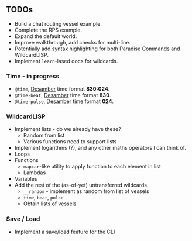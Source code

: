 ## TODOs

-   Build a chat routing vessel example.
-   Complete the RPS example.
-   Expand the default world.
-   Improve walkthrough, add checks for multi-line.
-   Potentially add syntax highlighting for both Paradise Commands and WildcardLISP.
-   Implement `learn`-lased docs for wildcards.

### Time - in progress

-   `@time`, [Desamber](https://wiki.xxiivv.com/Desamber) time format **830:024**.
-   `@time-beat`, [Desamber](https://wiki.xxiivv.com/Desamber) time format **830**.
-   `@time-pulse`, [Desamber](https://wiki.xxiivv.com/Desamber) time format **024**.

### WildcardLISP

-   Implement lists - do we already have these?
    -   Random from list
    -   Various functions need to support lists
-   Implement logarithms (?), and any other maths operators I can think of.
-   Loops
-   Functions
    -   `mapcar`-like utility to apply function to each element in list
    -   Lambdas
-   Variables
-   Add the rest of the (as-of-yet) untransferred wildcards.
    -   `__random` - implement as random from list of vessels
    -   `time`, `beat`, `pulse`
    -   Obtain lists of vessels

### Save / Load

-   Implement a save/load feature for the CLI
